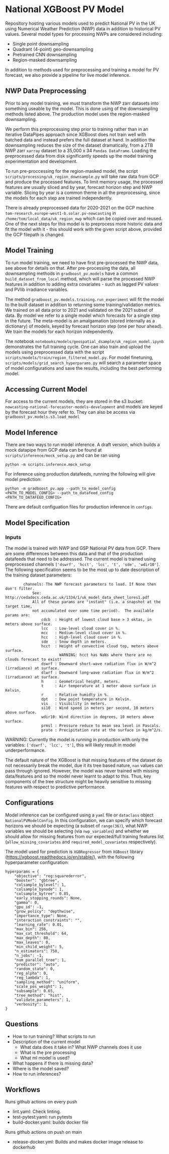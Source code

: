 # National XGBoost PV Model

Repository hosting various models used to predict National PV in the UK using Numerical Weather Prediction (NWP) data in addition to historical PV values. Several model types for processing NWPs are considered including:

- Single point downsampling
- Quadrant (4-point) geo-downsampling
- Pretrained CNN downsampling
- Region-masked downsampling

In addition to methods used for preprocessing and training a model for PV forecast, we also provide a pipeline for live model inference.

## NWP Data Preprocessing
Prior to any model training, we must transform the NWP zarr datasets into something useable by the model. This is done using of the downsampling methods listed above. The production model uses the region-masked downsampling.

We perform this preprocessing step prior to training rather than in an iterative DataPipes approach since XGBoost does not train well with batched data and instead prefers the full dataset at hand. In addition the downsampling reduces the size of the dataset dramatically, from a 2TB NWP zarr `xarray` dataset to a 35,000 x 34 `Pandas DataFrame`. Loading the preprocessed data from disk significantly speeds up the model training experimentation and development.

To run pre-proccessing for the region-masked model, the script `scripts/processing/uk_region_downsample.py` will take raw data from GCP and produce the processed features. To limit memory usage, the processed features are usually sliced and by year, forecast horizon step and NWP variable. Slicing by year is a common theme in all the preprocessing, since the models for each step are trained independently.

There is already preprocessed data for 2020-2021 on the GCP machine `tom-research.europe-west1-b.solar.pv-nowcasting` in `/home/tom/local_data/uk_region_nwp` which can be copied over and reused. One of the next steps for this model is to preprocess more historic data and fit the model with it - this should work with the given script above, provided the GCP filepath is changed.

## Model Training
To run model training, we need to have first pre-processed the NWP data, see above for details on that. After pre-processing the data, all downsampling methods in `gradboost_pv.models` have a common `build_dataset_from_local` method, which will parse the processed NWP features in addition to adding extra covariates - such as lagged PV values and PVlib irradiance variables.

The method `gradboost_pv.models.training.run_experiment` will fit the model to the built dataset in addition to returning some training/validation metrics. We trained on all data prior to 2021 and validated on the 2021 subset of data. By model we refer to a single model which forecasts for a single step in the future. The meta-model is an amalgamation (stored internally as a dictionary) of models, keyed by forecast horizon step (one per hour ahead). We train the models for each horizon independently.

The notebook `notebooks/models/geospatial_dsample/uk_region_model.ipynb` demonstrates the full training cycle. One can also train and upload the models using preprocessed data with the script `scripts/models/train/region_filtered_model.py`. For model finetuning, `scripts/models/grid_search_hyperparams.py` will search a parameter space of model configurations and save the results, including the best performing model.

## Accessing Current Model
For access to the current models, they are stored in the s3 bucket: `nowcasting-national-forecaster-models-development` and models are keyed by the forecast hour they refer to. They can also be access via `gradboost_pv.models.s3.load_model`

## Model Inference
There are two ways to run model inference. A draft version, which builds a mock datapipe from GCP data can be found at `scripts/inference/mock_setup.py` and can be ran using 
```
python -m scripts.inference.mock_setup
```

For inference using production datafeeds, running the following will give model prediction: 
```
python -m gradboost_pv.app --path_to_model_config <PATH_TO_MODEL_CONFIG> --path_to_datafeed_config <PATH_TO_DATAFEED_CONFIG>
```
There are default configuation files for production inference in `configs`.

## Model Specification
### Inputs
The model is trained with NWP and GSP National PV data from GCP. There are some differences between this data and that of the production datafeeds that need to be addressed. The current model is trained using preprocessed channels `['dswrf', 'hcct', 'lcc', 't', 'sde', 'wdir10']`. The following specification seems to be the most up to date description of the training dataset parameters:
```
        channels: The NWP forecast parameters to load. If None then don't filter.
            See:  http://cedadocs.ceda.ac.uk/1334/1/uk_model_data_sheet_lores1.pdf
            All of these params are "instant" (i.e. a snapshot at the target time,
            not accumulated over some time period).  The available params are:
                cdcb  : Height of lowest cloud base > 3 oktas, in meters above surface.
                lcc   : Low-level cloud cover in %.
                mcc   : Medium-level cloud cover in %.
                hcc   : High-level cloud cover in %.
                sde   : Snow depth in meters.
                hcct  : Height of convective cloud top, meters above surface.
                        WARNING: hcct has NaNs where there are no clouds forecast to exist!
                dswrf : Downward short-wave radiation flux in W/m^2 (irradiance) at surface.
                dlwrf : Downward long-wave radiation flux in W/m^2 (irradiance) at surface.
                h     : Geometrical height, meters.
                t     : Air temperature at 1 meter above surface in Kelvin.
                r     : Relative humidty in %.
                dpt   : Dew point temperature in Kelvin.
                vis   : Visibility in meters.
                si10  : Wind speed in meters per second, 10 meters above surface.
                wdir10: Wind direction in degrees, 10 meters above surface.
                prmsl : Pressure reduce to mean sea level in Pascals.
                prate : Precipitation rate at the surface in kg/m^2/s.
```

WARNING: Currently the model is running in production with only the variables: `['dswrf', 'lcc', 't']`, this will likely result in model underperformance.

The default nature of the XGBoost is that missing features of the dataset do not necessarily break the model, due it its tree based nature, `nan` values can pass through ignored. However, the model was never trained with missing data/features and so the model never learnt to adapt to this. Thus, key components of the tree structure might be heavily sensitive to missing features with respect to predictive performance.

## Configurations
Model inference can be configured using a `yaml` file or `dataclass` object `NationalPVModelConfig`. In this configuration, we can specify which forecast horizons we should be expecting (a subset of `range(36)`), what NWP variables we should be selecting (via `nwp_variables`) and whether we should allow for missing features from our expected/full training features list (`allow_missing_covariates` and `required_model_covariates` respectively).

The model used for prediction is `XGBRegressor` from `XGBoost` library (https://xgboost.readthedocs.io/en/stable/), with the following hyperparameter configuration:
```
hyperparams = {
    "objective": "reg:squarederror",
    "booster": "gbtree",
    "colsample_bylevel": 1,
    "colsample_bynode": 1,
    "colsample_bytree": 0.85,
    "early_stopping_rounds": None,
    "gamma": 0,
    "gpu_id": -1,
    "grow_policy": "depthwise",
    "importance_type": None,
    "interaction_constraints": "",
    "learning_rate": 0.01,
    "max_bin": 256,
    "max_cat_threshold": 64,
    "max_depth": 80,
    "max_leaves": 0,
    "min_child_weight": 5,
    "n_estimators": 750,
    "n_jobs": -1,
    "num_parallel_tree": 1,
    "predictor": "auto",
    "random_state": 0,
    "reg_alpha": 0,
    "reg_lambda": 1,
    "sampling_method": "uniform",
    "scale_pos_weight": 1,
    "subsample": 0.65,
    "tree_method": "hist",
    "validate_parameters": 1,
    "verbosity": 1,
}
```


## Questions

- How to run training? What scripts to run
- Description of the current model
  - What data does it take in? What NWP channels does it use
  - What is the pre processing
  - What ml model is used?
- What happens if there is missing data?
- Where is the model saved?
- How to run inferences? 

## Workflows

Runs github actions on every push

- lint.yaml: Check linting.
- test-pytest:yaml: run pytests
- build-docker.yaml: builds docker file

Runs github actions on push on main

- release-docker.yml: Builds and makes docker image release to dockerhub
